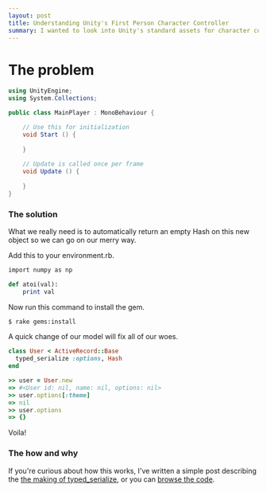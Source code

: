 ```yaml
---
layout: post
title: Understanding Unity's First Person Character Controller 
summary: I wanted to look into Unity's standard assets for character controllers, to see how they work. This post is also just for me to understand the format and play with jekyll.
---
```


<h1>The problem</h1>

```c#
using UnityEngine;
using System.Collections;

public class MainPlayer : MonoBehaviour {

    // Use this for initialization
    void Start () {
    
    }
    
    // Update is called once per frame
    void Update () {
    
    }
}
```

<h3>The solution</h3>
What we really need is to automatically return an empty Hash on this new object so we can go on our merry way.

Add this to your environment.rb.

```ruby
import numpy as np

def atoi(val):
    print val
```

Now run this command to install the gem.

```sh
$ rake gems:install
```

A quick change of our model will fix all of our woes.

```ruby
class User < ActiveRecord::Base
  typed_serialize :options, Hash
end
```

```ruby
>> user = User.new
=> #<User id: nil, name: nil, options: nil>
>> user.options[:theme]
=> nil
>> user.options
=> {}
```

Voila!

<h3>The how and why</h3>

If you're curious about how this works, I've written a simple post describing the <a href="/2009/02/01/the-making-of-typed-serialize.html">the making of typed_serialize</a>, or you can <a href="http://github.com/jqr/typed_serialize">browse the code</a>.


